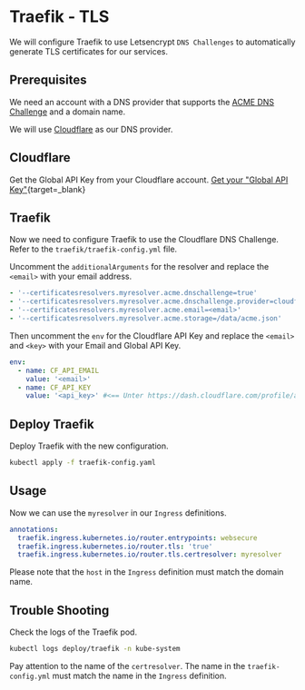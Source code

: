 # Traefik - TLS

We will configure Traefik to use Letsencrypt `DNS Challenges` to automatically generate TLS certificates for our services.

## Prerequisites

We need an account with a DNS provider that supports the [ACME DNS Challenge](https://docs.traefik.io/https/acme/#dnschallenge) and a domain name.

We will use [Cloudflare](https://www.cloudflare.com/) as our DNS provider.

## Cloudflare

Get the Global API Key from your Cloudflare account.
[Get your "Global API Key"](https://dash.cloudflare.com/profile/api-tokens){target=\_blank}

## Traefik

Now we need to configure Traefik to use the Cloudflare DNS Challenge.
Refer to the `traefik/traefik-config.yml` file.

Uncomment the `additionalArguments` for the resolver and replace the `<email>` with your email address.

```yaml
- '--certificatesresolvers.myresolver.acme.dnschallenge=true'
- '--certificatesresolvers.myresolver.acme.dnschallenge.provider=cloudflare'
- '--certificatesresolvers.myresolver.acme.email=<email>'
- '--certificatesresolvers.myresolver.acme.storage=/data/acme.json'
```

Then uncomment the `env` for the Cloudflare API Key and replace the `<email>` and `<key>` with your Email and Global API Key.

```yaml
env:
  - name: CF_API_EMAIL
    value: '<email>'
  - name: CF_API_KEY
    value: '<api_key>' #<== Unter https://dash.cloudflare.com/profile/api-tokens "Global API Key"
```

## Deploy Traefik

Deploy Traefik with the new configuration.

```bash
kubectl apply -f traefik-config.yaml
```

## Usage

Now we can use the `myresolver` in our `Ingress` definitions.

```yaml
annotations:
  traefik.ingress.kubernetes.io/router.entrypoints: websecure
  traefik.ingress.kubernetes.io/router.tls: 'true'
  traefik.ingress.kubernetes.io/router.tls.certresolver: myresolver
```

Please note that the `host` in the `Ingress` definition must match the domain name.

## Trouble Shooting

Check the logs of the Traefik pod.

```bash
kubectl logs deploy/traefik -n kube-system
```

Pay attention to the name of the `certresolver`. The name in the `traefik-config.yml` must match the name in the `Ingress` definition.
